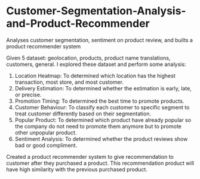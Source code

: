 # Customer-Segmentation-Analysis-and-Product-Recommender
Analyses customer segmentation, sentiment on product review, and builts a product recommender system

Given 5 dataset: geolocation, products, product name translations, customers, general. I explored these dataset and perform some analysis:
1. Location Heatmap: To determined which location has the highest transaction, most store, and most customer.
2. Delivery Estimation: To determined whether the estimation is early, late, or precise.
3. Promotion Timing: To determined the best time to promote products.
4. Customer Behaviour: To classify each customer to specific segment to treat customer differently based on their segmentation.
5. Popular Product: To determined which product have already popular so the company do not need to promote them anymore but to promote other unpopular product.
6. Sentiment Analysis: To determined whether the product reviews show bad or good compliment.

Created a product recommender system to give recommendation to customer after they purchased a product. This recommendation product will have high similarity with the previous purchased product.

